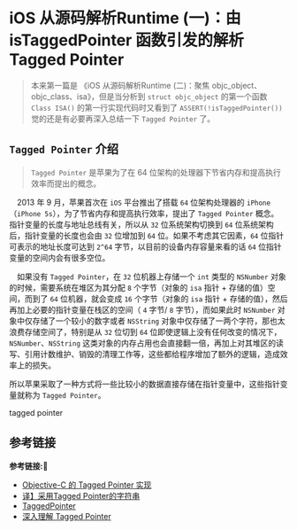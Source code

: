 # iOS 从源码解析Runtime (一)：由 isTaggedPointer 函数引发的解析 Tagged Pointer

> 本来第一篇是 《iOS 从源码解析Runtime (二)：聚焦 objc_object、objc_class、isa》，但是当分析到 `struct objc_object` 的第一个函数 `Class ISA()` 的第一行实现代码时又看到了 `ASSERT(!isTaggedPointer())` 觉的还是有必要再深入总结一下 `Tagged Pointer` 了。

## `Tagged Pointer` 介绍
> `Tagged Pointer` 是苹果为了在 64 位架构的处理器下节省内存和提高执行效率而提出的概念。

&emsp;2013 年 9 月，苹果首次在 `iOS` 平台推出了搭载 `64` 位架构处理器的 `iPhone`（`iPhone 5s`），为了节省内存和提高执行效率，提出了 `Tagged Pointer` 概念。
指针变量的长度与地址总线有关，所以从 `32` 位系统架构切换到 `64` 位系统架构后，指针变量的长度也会由 `32` 位增加到 `64` 位。如果不考虑其它因素，`64` 位指针可表示的地址长度可达到 `2^64` 字节，以目前的设备内存容量来看的话 `64` 位指针变量的空间内会有很多空位。

&emsp;如果没有 `Tagged Pointer`，在 `32` 位机器上存储一个 `int` 类型的 `NSNumber` 对象的时候，需要系统在堆区为其分配 `8` 个字节（对象的 `isa` 指针 + 存储的值）空间，而到了 `64` 位机器，就会变成 `16` 个字节（对象的 `isa` 指针 + 存储的值），然后再加上必要的指针变量在栈区的空间（ `4` 字节/ `8` 字节），而如果此时 `NSNumber` 对象中仅存储了一个较小的数字或者 `NSString` 对象中仅存储了一两个字符，那也太浪费存储空间了，特别是从 `32` 位切到  `64` 位即使逻辑上没有任何改变的情况下，`NSNumber`、`NSString` 这类对象的内存占用也会直接翻一倍，再加上对其堆区的读写、引用计数维护、销毁的清理工作等，这些都给程序增加了额外的逻辑，造成效率上的损失。

所以苹果采取了一种方式将一些比较小的数据直接存储在指针变量中，这些指针变量就称为 `Tagged Pointer`。

tagged pointer







## 参考链接
**参考链接:🔗**
+ [Objective-C 的 Tagged Pointer 实现](https://www.jianshu.com/p/58d00e910b1e)
+ [译】采用Tagged Pointer的字符串](http://www.cocoachina.com/articles/13449)
+ [TaggedPointer](https://www.jianshu.com/p/01153d2b28eb?utm_campaign=maleskine&utm_content=note&utm_medium=seo_notes&utm_source=recommendation)
+ [深入理解 Tagged Pointer](https://www.infoq.cn/article/deep-understanding-of-tagged-pointer)

